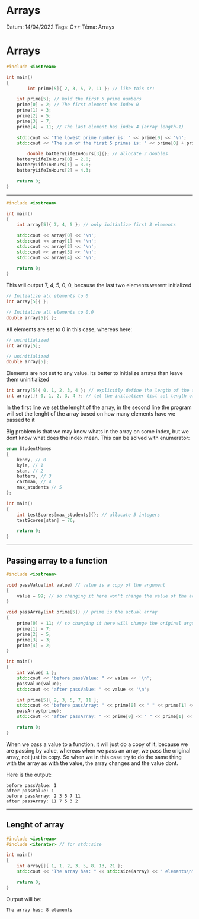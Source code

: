 # Arrays

Datum: 14/04/2022
Tags: C++
Téma: Arrays

# Arrays

```cpp
#include <iostream>

int main()
{
		int prime[5]{ 2, 3, 5, 7, 11 }; // like this or:

    int prime[5]; // hold the first 5 prime numbers
    prime[0] = 2; // The first element has index 0
    prime[1] = 3;
    prime[2] = 5;
    prime[3] = 7;
    prime[4] = 11; // The last element has index 4 (array length-1)

    std::cout << "The lowest prime number is: " << prime[0] << '\n';
    std::cout << "The sum of the first 5 primes is: " << prime[0] + prime[1] + prime[2] + prime[3] + prime[4] << '\n';

		double batteryLifeInHours[3]{}; // allocate 3 doubles
    batteryLifeInHours[0] = 2.0;
    batteryLifeInHours[1] = 3.0;
    batteryLifeInHours[2] = 4.3;

    return 0;
}
```

---

```cpp
#include <iostream>

int main()
{
    int array[5]{ 7, 4, 5 }; // only initialize first 3 elements

    std::cout << array[0] << '\n';
    std::cout << array[1] << '\n';
    std::cout << array[2] << '\n';
    std::cout << array[3] << '\n';
    std::cout << array[4] << '\n';

    return 0;
}
```

This will output 7, 4, 5, 0, 0, because the last two elements werent initialized

```cpp
// Initialize all elements to 0
int array[5]{ };

// Initialize all elements to 0.0
double array[5]{ };
```

All elements are set to 0 in this case, whereas here:

```cpp
// uninitialized
int array[5];

// uninitialized
double array[5];
```

Elements are not set to any value. Its better to initialize arrays than leave them uninitialized

```cpp
int array[5]{ 0, 1, 2, 3, 4 }; // explicitly define the length of the array
int array[]{ 0, 1, 2, 3, 4 }; // let the initializer list set length of the array
```

In the first line we set the lenght of the array, in the second line the program will set the lenght of the array based on how many elements have we passed to it

Big problem is that we may know whats in the array on some index, but we dont know what does the index mean. This can be solved with enumerator:

```cpp
enum StudentNames
{
    kenny, // 0
    kyle, // 1
    stan, // 2
    butters, // 3
    cartman, // 4
    max_students // 5
};

int main()
{
    int testScores[max_students]{}; // allocate 5 integers
    testScores[stan] = 76;

    return 0;
}
```

---

## Passing array to a function

```cpp
#include <iostream>

void passValue(int value) // value is a copy of the argument
{
    value = 99; // so changing it here won't change the value of the argument
}

void passArray(int prime[5]) // prime is the actual array
{
    prime[0] = 11; // so changing it here will change the original argument!
    prime[1] = 7;
    prime[2] = 5;
    prime[3] = 3;
    prime[4] = 2;
}

int main()
{
    int value{ 1 };
    std::cout << "before passValue: " << value << '\n';
    passValue(value);
    std::cout << "after passValue: " << value << '\n';

    int prime[5]{ 2, 3, 5, 7, 11 };
    std::cout << "before passArray: " << prime[0] << " " << prime[1] << " " << prime[2] << " " << prime[3] << " " << prime[4] << '\n';
    passArray(prime);
    std::cout << "after passArray: " << prime[0] << " " << prime[1] << " " << prime[2] << " " << prime[3] << " " << prime[4] << '\n';

    return 0;
}
```

When we pass a value to a function, it will just do a copy of it, because we are passing by value, whereas when we pass an array, we pass the original array, not just its copy. So when we in this case try to do the same thing with the array as with the value, the array changes and the value dont.

Here is the output:

```
before passValue: 1
after passValue: 1
before passArray: 2 3 5 7 11
after passArray: 11 7 5 3 2
```

---

## Lenght of array

```cpp
#include <iostream>
#include <iterator> // for std::size

int main()
{
    int array[]{ 1, 1, 2, 3, 5, 8, 13, 21 };
    std::cout << "The array has: " << std::size(array) << " elements\n";

    return 0;
}
```

Output will be:

```
The array has: 8 elements
```